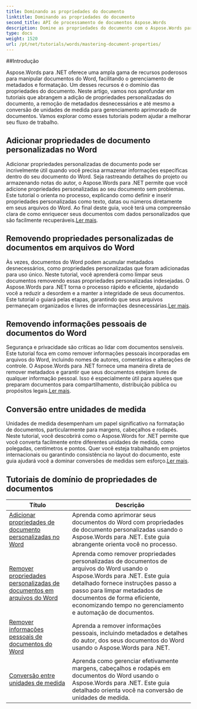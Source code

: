 ```yaml
---
title: Dominando as propriedades do documento
linktitle: Dominando as propriedades do documento
second_title: API de processamento de documentos Aspose.Words
description: Domine as propriedades do documento com o Aspose.Words para .NET. Aprenda a adicionar, remover e converter unidades de medida em documentos do Word com estes tutoriais fáceis de seguir.
type: docs
weight: 1520
url: /pt/net/tutorials/words/mastering-document-properties/
---
```

##Introdução  

Aspose.Words para .NET oferece uma ampla gama de recursos poderosos para manipular documentos do Word, facilitando o gerenciamento de metadados e formatação. Um desses recursos é o domínio das propriedades do documento. Neste artigo, vamos nos aprofundar em tutoriais que abrangem a adição de propriedades personalizadas do documento, a remoção de metadados desnecessários e até mesmo a conversão de unidades de medida para gerenciamento aprimorado de documentos. Vamos explorar como esses tutoriais podem ajudar a melhorar seu fluxo de trabalho.

## Adicionar propriedades de documento personalizadas no Word  

Adicionar propriedades personalizadas de documento pode ser incrivelmente útil quando você precisa armazenar informações específicas dentro do seu documento do Word. Seja rastreando detalhes do projeto ou armazenando notas do autor, o Aspose.Words para .NET permite que você adicione propriedades personalizadas ao seu documento sem problemas. Este tutorial o orienta no processo, explicando como definir e inserir propriedades personalizadas como texto, datas ou números diretamente em seus arquivos do Word. Ao final deste guia, você terá uma compreensão clara de como enriquecer seus documentos com dados personalizados que são facilmente recuperáveis.[Ler mais](./adding-custom-document-properties-in-word/).

## Removendo propriedades personalizadas de documentos em arquivos do Word  

Às vezes, documentos do Word podem acumular metadados desnecessários, como propriedades personalizadas que foram adicionadas para uso único. Neste tutorial, você aprenderá como limpar seus documentos removendo essas propriedades personalizadas indesejadas. O Aspose.Words para .NET torna o processo rápido e eficiente, ajudando você a reduzir a desordem e a manter a integridade de seus documentos. Este tutorial o guiará pelas etapas, garantindo que seus arquivos permaneçam organizados e livres de informações desnecessárias.[Ler mais](./remove-custom-document-properties-in-word-files/).

## Removendo informações pessoais de documentos do Word  

 Segurança e privacidade são críticas ao lidar com documentos sensíveis. Este tutorial foca em como remover informações pessoais incorporadas em arquivos do Word, incluindo nomes de autores, comentários e alterações de controle. O Aspose.Words para .NET fornece uma maneira direta de remover metadados e garantir que seus documentos estejam livres de qualquer informação pessoal. Isso é especialmente útil para aqueles que preparam documentos para compartilhamento, distribuição pública ou propósitos legais.[Ler mais](./remove-personal-information-word-document/).

## Conversão entre unidades de medida  

 Unidades de medida desempenham um papel significativo na formatação de documentos, particularmente para margens, cabeçalhos e rodapés. Neste tutorial, você descobrirá como o Aspose.Words for .NET permite que você converta facilmente entre diferentes unidades de medida, como polegadas, centímetros e pontos. Quer você esteja trabalhando em projetos internacionais ou garantindo consistência no layout do documento, este guia ajudará você a dominar conversões de medidas sem esforço.[Ler mais](./converting-between-measurement-units/).

 ## Tutoriais de domínio de propriedades de documentos
| Título | Descrição |
| --- | --- |
| [Adicionar propriedades de documento personalizadas no Word](./adding-custom-document-properties-in-word/) | Aprenda como aprimorar seus documentos do Word com propriedades de documento personalizadas usando o Aspose.Words para .NET. Este guia abrangente orienta você no processo. |
| [Remover propriedades personalizadas de documentos em arquivos do Word](./remove-custom-document-properties-in-word-files/) | Aprenda como remover propriedades personalizadas de documentos de arquivos do Word usando o Aspose.Words para .NET. Este guia detalhado fornece instruções passo a passo para limpar metadados de documentos de forma eficiente, economizando tempo no gerenciamento e automação de documentos. |
| [Remover informações pessoais de documentos do Word](./remove-personal-information-word-document/) | Aprenda a remover informações pessoais, incluindo metadados e detalhes do autor, dos seus documentos do Word usando o Aspose.Words para .NET. |
| [Conversão entre unidades de medida](./converting-between-measurement-units/) | Aprenda como gerenciar efetivamente margens, cabeçalhos e rodapés em documentos do Word usando o Aspose.Words para .NET. Este guia detalhado orienta você na conversão de unidades de medida. |
